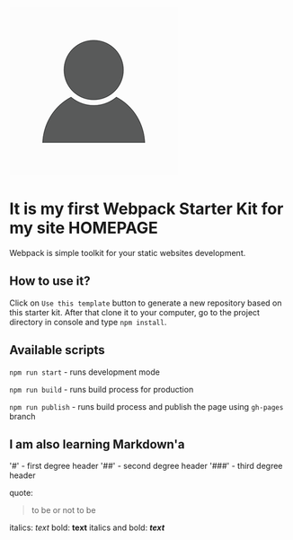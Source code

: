 ![cover](./src/assets/img/person-icon.png)

# It is my first Webpack Starter Kit for my site HOMEPAGE

Webpack is simple toolkit for your static websites development.

## How to use it?

Click on `Use this template` button to generate a new repository based on this starter kit. After that clone it to your computer, go to the project directory in console and type `npm install`.

## Available scripts

`npm run start` - runs development mode

`npm run build` - runs build process for production

`npm run publish` - runs build process and publish the page using `gh-pages` branch

## I am also learning Markdown'a

'#' - first degree header
'##' - second degree header
'###' - third degree header

quote:
>to be or not to be

italics:
*text*
bold:
**text**
italics and bold:
***text***

